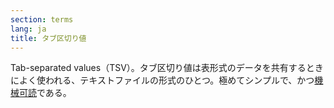 ```yaml
---
section: terms
lang: ja
title: タブ区切り値
---
```


Tab-separated values（TSV）。タブ区切り値は表形式のデータを共有するときによく使われる、テキストファイルの形式のひとつ。極めてシンプルで、かつ[機械可読](../machine-readable/)である。
